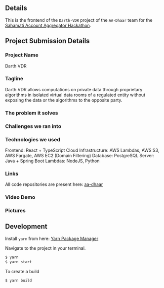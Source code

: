 ## Details
This is the frontend of the `Darth-VDR` project of the `AA-Dhaar` team for the [Sahamati Account Aggregator Hackathon](https://sahamati.org.in/blog/first-account-aggregator-hackathon/).

## Project Submission Details

### Project Name
Darth VDR

### Tagline
Darth VDR allows computations on private data through proprietary algorithms in isolated virtual data rooms of a regulated entity without exposing the data or the algorithms to the opposite party.

### The problem it solves


### Challenges we ran into

### Technologies we used
Frontend: React + TypeScript
Cloud Infrastructure: AWS Lambdas, AWS S3, AWS Fargate, AWS EC2 (Domain Filtering)
Database: PostgreSQL
Server: Java + Spring Boot
Lambdas: NodeJS, Python

### Links
All code repositories are present here: [aa-dhaar](https://github.com/aa-dhaar)

### Video Demo

### Pictures

## Development

Install `yarn` from here: [Yarn Package Manager](https://yarnpkg.com/)

Navigate to the project in your terminal.
```bash
$ yarn
$ yarn start
```

To create a build
```bash
$ yarn build
```

